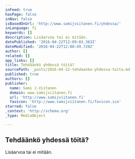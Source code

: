 ```yaml
---
inFeed: true
hasPage: false
inNav: false
isBasedOnUrl: 'http://www.samijviitanen.fi/yhdessa/'
inLanguage: fi
keywords: []
description: Lisäarvoa tai ei mitään.
datePublished: '2016-04-22T12:09:03.363Z'
dateModified: '2016-04-22T12:08:49.720Z'
author: []
related: []
app_links: []
title: Tehdäänkö yhdessä töitä?
sourcePath: _posts/2016-04-22-tehdaanko-yhdessa-toita.md
published: true
authors: []
publisher:
  name: Sami J.Viitanen
  domain: www.samijviitanen.fi
  url: 'http://www.samijviitanen.fi'
  favicon: 'http://www.samijviitanen.fi/favicon.ico'
starred: false
_context: 'http://schema.org'
_type: MediaObject

---
```

<article style=""><h1>Tehdäänkö yhdessä töitä?</h1><p>Lisäarvoa tai ei mitään.</p></article>